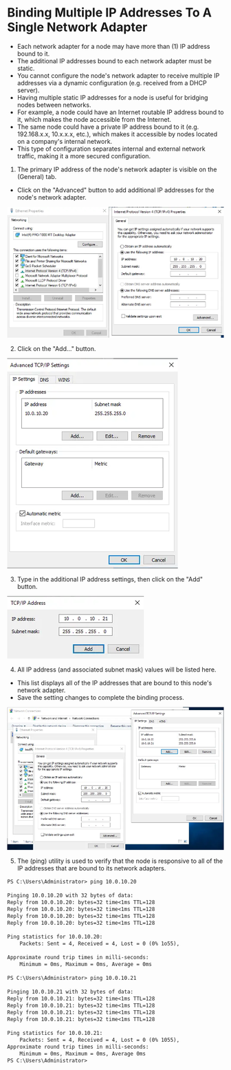 # Binding Multiple IP Addresses To A Single Network Adapter

- Each network adapter for a node may have more than (1) IP address bound to it.
- The additional IP addresses bound to each network adapter must be static.
- You cannot configure the node's network adapter to receive multiple IP addresses via a dynamic configuration (e.g. received from a DHCP server).
- Having multiple static IP addresses for a node is useful for bridging nodes between networks.
- For example, a node could have an Internet routable IP address bound to it, which makes the node accessible from the Internet.
- The same node could have a private IP address bound to it (e.g. 192.168.x.x, 10.x.x.x, etc.), which makes it accessible by nodes located on a company's internal network.
- This type of configuration separates internal and external network traffic, making it a more secured configuration.

1. The primary IP address of the node's network adapter is visible on the (General) tab.

- Click on the "Advanced" button to add additional IP addresses for the node's network adapter.

![](../../img/6/2.img-1.webp)

2. Click on the "Add..." button.

![](../../img/6/2.img-2.webp)

3. Type in the additional IP address settings, then click on the "Add" button.

![](../../img/6/2.img-3.webp)

4. All IP address (and associated subnet mask) values will be listed here.

- This list displays all of the IP addresses that are bound to this node's network adapter.
- Save the setting changes to complete the binding process.

![](../../img/6/2.img-4.webp)

5. The (ping) utility is used to verify that the node is responsive to all of the IP addresses that are bound to its network adapters.

```console
PS C:\Users\Administrator> ping 10.0.10.20

Pinging 10.0.10.20 with 32 bytes of data:
Reply from 10.0.10.20: bytes=32 time<1ms TTL=128
Reply from 10.0.10.20: bytes=32 time<1ms TTL=128
Reply from 10.0.10.20: bytes=32 time<1ms TTL=128
Reply from 10.0.10.20: bytes=32 time<1ms TTL=128

Ping statistics for 10.0.10.20:
    Packets: Sent = 4, Received = 4, Lost = 0 (0% 1o55),

Approximate round trip times in milli-seconds:
    Minimum = 0ms, Maximum = 0ms, Average = 0ms

PS C:\Users\Administrator> ping 10.0.10.21

Pinging 10.0.10.21 with 32 bytes of data:
Reply from 10.0.10.21: bytes=32 time<1ms TTL=128
Reply from 10.0.10.21: bytes=32 time<1ms TTL=128
Reply from 10.0.10.21: bytes=32 time<1ms TTL=128
Reply from 10.0.10.21: bytes=32 time<1ms TTL=128

Ping statistics for 10.0.10.21:
    Packets: Sent = 4, Received = 4, Lost = 0 (0% 1055),
Approximate round trip times in milli-seconds:
    Minimum = 0ms, Maximum = 0ms, Average 0ms
PS C:\Users\Administrator>
```
